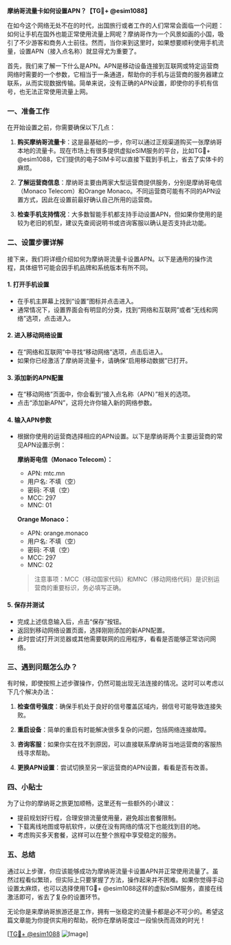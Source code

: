 **摩纳哥流量卡如何设置APN？【TG💪+ @esim1088】**

在如今这个网络无处不在的时代，出国旅行或者工作的人们常常会面临一个问题：如何让手机在国外也能正常使用流量上网呢？摩纳哥作为一个风景如画的小国，吸引了不少游客和商务人士前往。然而，当你来到这里时，如果想要顺利使用手机流量，设置APN（接入点名称）就显得尤为重要了。

首先，我们来了解一下什么是APN。APN是移动设备连接到互联网或特定运营商网络时需要的一个参数，它相当于一条通道，帮助你的手机与运营商的服务器建立联系，从而实现数据传输。简单来说，没有正确的APN设置，即使你的手机有信号，也无法正常使用流量上网。

### **一、准备工作**
在开始设置之前，你需要确保以下几点：
1. **购买摩纳哥流量卡**：这是最基础的一步，你可以通过正规渠道购买一张摩纳哥本地的流量卡。现在市场上有很多提供虚拟eSIM服务的平台，比如TG💪+ @esim1088，它们提供的电子SIM卡可以直接下载到手机上，省去了实体卡的麻烦。
   
2. **了解运营商信息**：摩纳哥主要由两家大型运营商提供服务，分别是摩纳哥电信（Monaco Telecom）和Orange Monaco。不同运营商可能有不同的APN设置方式，因此在设置前最好确认自己所用的运营商。

3. **检查手机支持情况**：大多数智能手机都支持手动设置APN，但如果你使用的是较为老旧的机型，建议先查阅说明书或咨询客服以确认是否支持此功能。

### **二、设置步骤详解**
接下来，我们将详细介绍如何为摩纳哥流量卡设置APN。以下是通用的操作流程，具体细节可能会因手机品牌和系统版本有所不同。

#### **1. 打开手机设置**
- 在手机主屏幕上找到“设置”图标并点击进入。
- 通常情况下，设置界面会有明显的分类，找到“网络和互联网”或者“无线和网络”选项，点击进入。

#### **2. 进入移动网络设置**
- 在“网络和互联网”中寻找“移动网络”选项，点击后进入。
- 如果你已经激活了摩纳哥流量卡，请确保“启用移动数据”已打开。

#### **3. 添加新的APN配置**
- 在“移动网络”页面中，你会看到“接入点名称（APN）”相关的选项。
- 点击“添加新APN”，这将允许你输入新的网络参数。

#### **4. 输入APN参数**
- 根据你使用的运营商选择相应的APN设置。以下是摩纳哥两个主要运营商的常见APN设置示例：
  
  **摩纳哥电信（Monaco Telecom）：**
  - APN: mtc.mn
  - 用户名: 不填（空）
  - 密码: 不填（空）
  - MCC: 297
  - MNC: 01

  **Orange Monaco：**
  - APN: orange.monaco
  - 用户名: 不填（空）
  - 密码: 不填（空）
  - MCC: 297
  - MNC: 02

  > 注意事项：MCC（移动国家代码）和MNC（移动网络代码）是识别运营商的重要标识，务必填写正确。

#### **5. 保存并测试**
- 完成上述信息输入后，点击“保存”按钮。
- 返回到移动网络设置页面，选择刚刚添加的新APN配置。
- 此时尝试打开浏览器或其他需要联网的应用程序，看看是否能够正常访问网络。

### **三、遇到问题怎么办？**
有时候，即使按照上述步骤操作，仍然可能出现无法连接的情况。这时可以考虑以下几个解决办法：

1. **检查信号强度**：确保手机处于良好的信号覆盖区域内，弱信号可能导致连接失败。
   
2. **重启设备**：简单的重启有时能解决很多复杂的问题，包括网络连接故障。

3. **咨询客服**：如果你实在找不到原因，可以直接联系摩纳哥当地运营商的客服热线寻求帮助。

4. **更换APN设置**：尝试切换至另一家运营商的APN设置，看看是否有改善。

### **四、小贴士**
为了让你的摩纳哥之旅更加顺畅，这里还有一些额外的小建议：
- 提前规划好行程，合理安排流量使用量，避免超出套餐限制。
- 下载离线地图或导航软件，以便在没有网络的情况下也能找到目的地。
- 考虑购买多天套餐，这样可以在整个旅程中享受稳定的服务。

### **五、总结**
通过以上步骤，你应该能够成功为摩纳哥流量卡设置APN并正常使用流量了。虽然过程看似繁琐，但实际上只要掌握了方法，操作起来并不困难。如果你觉得手动设置太麻烦，也可以选择使用TG💪+ @esim1088这样的虚拟eSIM服务，直接在线激活即可，省去了复杂的设置环节。

无论你是来摩纳哥旅游还是工作，拥有一张稳定的流量卡都是必不可少的。希望这篇文章能为你提供实用的帮助，祝你在摩纳哥度过一段愉快而高效的时光！

[[TG💪+ @esim1088](https://t.me/s/esim1088) ![Image](https://i.postimg.cc/4NQfJmqS/Snipaste-2025-05-13-00-14-12.png)]